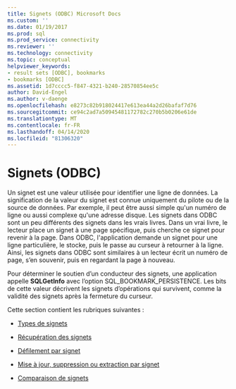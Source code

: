 ```yaml
---
title: Signets (ODBC) Microsoft Docs
ms.custom: ''
ms.date: 01/19/2017
ms.prod: sql
ms.prod_service: connectivity
ms.reviewer: ''
ms.technology: connectivity
ms.topic: conceptual
helpviewer_keywords:
- result sets [ODBC], bookmarks
- bookmarks [ODBC]
ms.assetid: 1d7cccc5-f847-4321-b240-28570854ee5c
author: David-Engel
ms.author: v-daenge
ms.openlocfilehash: e8273c82b918024417e613ea44a2d26bafaf7d76
ms.sourcegitcommit: ce94c2ad7a50945481172782c270b5b0206e61de
ms.translationtype: MT
ms.contentlocale: fr-FR
ms.lasthandoff: 04/14/2020
ms.locfileid: "81306320"
---
```

# <a name="bookmarks-odbc"></a>Signets (ODBC)
Un signet est une valeur utilisée pour identifier une ligne de données. La signification de la valeur du signet est connue uniquement du pilote ou de la source de données. Par exemple, il peut être aussi simple qu'un numéro de ligne ou aussi complexe qu'une adresse disque. Les signets dans ODBC sont un peu différents des signets dans les vrais livres. Dans un vrai livre, le lecteur place un signet à une page spécifique, puis cherche ce signet pour revenir à la page. Dans ODBC, l'application demande un signet pour une ligne particulière, le stocke, puis le passe au curseur à retourner à la ligne. Ainsi, les signets dans ODBC sont similaires à un lecteur écrit un numéro de page, s’en souvenir, puis en regardant la page à nouveau.  
  
 Pour déterminer le soutien d’un conducteur des signets, une application appelle **SQLGetInfo** avec l’option SQL_BOOKMARK_PERSISTENCE. Les bits de cette valeur décrivent les signets d’opérations qui survivent, comme la validité des signets après la fermeture du curseur.  
  
 Cette section contient les rubriques suivantes :  
  
-   [Types de signets](../../../odbc/reference/develop-app/bookmark-types.md)  
  
-   [Récupération des signets](../../../odbc/reference/develop-app/retrieving-bookmarks.md)  
  
-   [Défilement par signet](../../../odbc/reference/develop-app/scrolling-by-bookmark.md)  
  
-   [Mise à jour, suppression ou extraction par signet](../../../odbc/reference/develop-app/updating-deleting-or-fetching-by-bookmark.md)  
  
-   [Comparaison de signets](../../../odbc/reference/develop-app/comparing-bookmarks.md)

